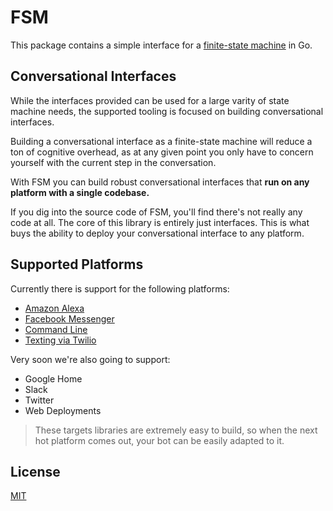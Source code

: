 # FSM

This package contains a simple interface for a [finite-state machine](https://en.wikipedia.org/wiki/Finite-state_machine) in Go.

## Conversational Interfaces

While the interfaces provided can be used for a large varity of state machine needs, the supported tooling is focused on building conversational interfaces.

Building a conversational interface as a finite-state machine will reduce a ton of cognitive overhead, as at any given point you only have to concern yourself with the current step in the conversation.

With FSM you can build robust conversational interfaces that **run on any platform with a single codebase.**

If you dig into the source code of FSM, you'll find there's not really any code at all. The core of this library is entirely just interfaces. This is what buys the ability to deploy your conversational interface to any platform.

## Supported Platforms

Currently there is support for the following platforms:

- [Amazon Alexa](https://github.com/fsm/alexa)
- [Facebook Messenger](https://github.com/fsm/messenger)
- [Command Line](https://github.com/fsm/cli)
- [Texting via Twilio](#)

Very soon we're also going to support:

- Google Home
- Slack
- Twitter
- Web Deployments

> These targets libraries are extremely easy to build, so when the next hot platform comes out, your bot can be easily adapted to it.

## License

[MIT](LICENSE.md)
